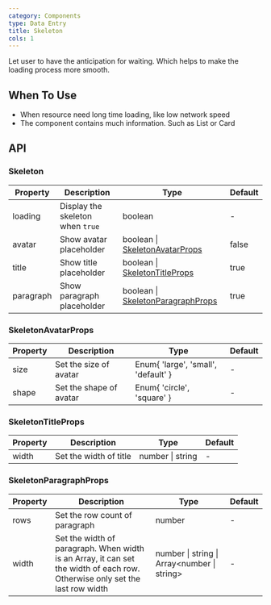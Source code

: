 ```yaml
---
category: Components
type: Data Entry
title: Skeleton
cols: 1
---
```


Let user to have the anticipation for waiting.
Which helps to make the loading process more smooth.

## When To Use

- When resource need long time loading, like low network speed
- The component contains much information. Such as List or Card


## API

### Skeleton
| Property | Description | Type | Default |
| --- | --- | --- | --- |
| loading | Display the skeleton when `true` | boolean | - |
| avatar | Show avatar placeholder | boolean \| [SkeletonAvatarProps](#SkeletonAvatarProps) | false |
| title | Show title placeholder | boolean \| [SkeletonTitleProps](#SkeletonTitleProps) | true |
| paragraph | Show paragraph placeholder | boolean \| [SkeletonParagraphProps](#SkeletonParagraphProps) | true |

### SkeletonAvatarProps
| Property | Description | Type | Default |
| --- | --- | --- | --- |
| size | Set the size of avatar | Enum{ 'large', 'small', 'default' } | - |
| shape | Set the shape of avatar | Enum{ 'circle', 'square' } | - |

### SkeletonTitleProps
| Property | Description | Type | Default |
| --- | --- | --- | --- |
| width | Set the width of title | number \| string | - |

### SkeletonParagraphProps
| Property | Description | Type | Default |
| --- | --- | --- | --- |
| rows | Set the row count of paragraph | number | - |
| width | Set the width of paragraph. When width is an Array, it can set the width of each row. Otherwise only set the last row width | number \| string \| Array<number \| string> | - |
